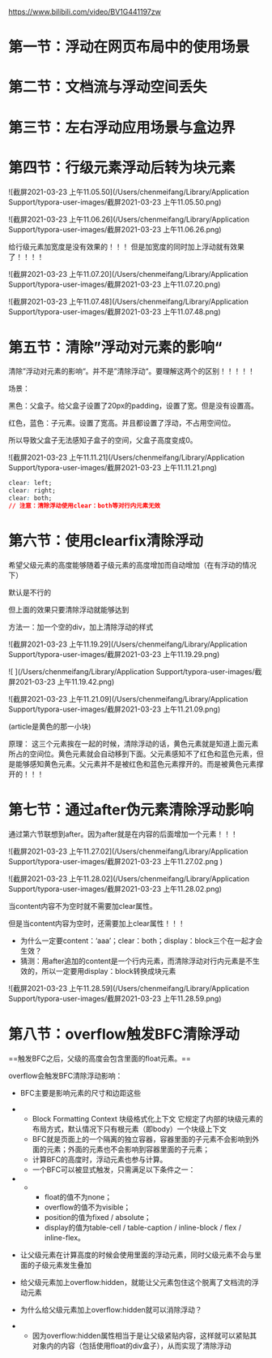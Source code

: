  https://www.bilibili.com/video/BV1G441197zw

# 第一节：浮动在网页布局中的使用场景

# 第二节：文档流与浮动空间丢失

  # 第三节：左右浮动应用场景与盒边界

# 第四节：行级元素浮动后转为块元素

![截屏2021-03-23 上午11.05.50](/Users/chenmeifang/Library/Application Support/typora-user-images/截屏2021-03-23 上午11.05.50.png)

![截屏2021-03-23 上午11.06.26](/Users/chenmeifang/Library/Application Support/typora-user-images/截屏2021-03-23 上午11.06.26.png)

给行级元素加宽度是没有效果的！！！
但是加宽度的同时加上浮动就有效果了！！！！

![截屏2021-03-23 上午11.07.20](/Users/chenmeifang/Library/Application Support/typora-user-images/截屏2021-03-23 上午11.07.20.png)

![截屏2021-03-23 上午11.07.48](/Users/chenmeifang/Library/Application Support/typora-user-images/截屏2021-03-23 上午11.07.48.png)

# 第五节：清除”浮动对元素的影响“

清除”浮动对元素的影响“。并不是”清除浮动“。要理解这两个的区别！！！！！

场景：

黑色：父盒子。给父盒子设置了20px的padding，设置了宽。但是没有设置高。

红色，蓝色：子元素。设置了宽高。并且都设置了浮动，不占用空间位。

所以导致父盒子无法感知子盒子的空间，父盒子高度变成0。

![截屏2021-03-23 上午11.11.21](/Users/chenmeifang/Library/Application Support/typora-user-images/截屏2021-03-23 上午11.11.21.png)

   ```css
clear: left;
clear: right;
clear: both;
// 注意：清除浮动使用clear：both等对行内元素无效
   ```

# 第六节：使用clearfix清除浮动

希望父级元素的高度能够随着子级元素的高度增加而自动增加（在有浮动的情况下）

默认是不行的

但上面的效果只要清除浮动就能够达到

方法一：加一个空的div，加上清除浮动的样式

![截屏2021-03-23 上午11.19.29](/Users/chenmeifang/Library/Application Support/typora-user-images/截屏2021-03-23 上午11.19.29.png)

![ ](/Users/chenmeifang/Library/Application Support/typora-user-images/截屏2021-03-23 上午11.19.42.png)

![截屏2021-03-23 上午11.21.09](/Users/chenmeifang/Library/Application Support/typora-user-images/截屏2021-03-23 上午11.21.09.png)

(article是黄色的那一小块)  

原理： 这三个元素挨在一起的时候，清除浮动的话，黄色元素就是知道上面元素所占的空间位。黄色元素就会自动移到下面。父元素感知不了红色和蓝色元素，但是能够感知黄色元素。父元素并不是被红色和蓝色元素撑开的。而是被黄色元素撑开的！！！

# 第七节：通过after伪元素清除浮动影响

通过第六节联想到after。因为after就是在内容的后面增加一个元素！！！

![截屏2021-03-23 上午11.27.02](/Users/chenmeifang/Library/Application Support/typora-user-images/截屏2021-03-23 上午11.27.02.png )

![截屏2021-03-23 上午11.28.02](/Users/chenmeifang/Library/Application Support/typora-user-images/截屏2021-03-23 上午11.28.02.png)

当content内容不为空时就不需要加clear属性。

但是当content内容为空时，还需要加上clear属性！！！

- 为什么一定要content：‘aaa’；clear：both；display：block三个在一起才会生效？
- 猜测：用after追加的content是一个行内元素，而清除浮动对行内元素是不生效的，所以一定要用display：block转换成块元素

![截屏2021-03-23 上午11.28.59](/Users/chenmeifang/Library/Application Support/typora-user-images/截屏2021-03-23 上午11.28.59.png)

# 第八节：overflow触发BFC清除浮动

==触发BFC之后，父级的高度会包含里面的float元素。==

overflow会触发BFC清除浮动影响：

- BFC主要是影响元素的尺寸和边距这些

- - Block Formatting Context 块级格式化上下文 它规定了内部的块级元素的布局方式，默认情况下只有根元素（即body）一个块级上下文
  - BFC就是页面上的一个隔离的独立容器，容器里面的子元素不会影响到外面的元素；外面的元素也不会影响到容器里面的子元素；
  - 计算BFC的高度时，浮动元素也参与计算。
  - 一个BFC可以被显式触发，只需满足以下条件之一：

- - - float的值不为none；
    - overflow的值不为visible；
    - position的值为fixed / absolute；
    - display的值为table-cell / table-caption / inline-block / flex / inline-flex。

- 让父级元素在计算高度的时候会使用里面的浮动元素，同时父级元素不会与里面的子级元素发生叠加

- 给父级元素加上overflow:hidden，就能让父元素包住这个脱离了文档流的浮动元素

- 为什么给父级元素加上overflow:hidden就可以消除浮动？

- - 因为overflow:hidden属性相当于是让父级紧贴内容，这样就可以紧贴其对象内的内容（包括使用float的div盒子），从而实现了清除浮动





























